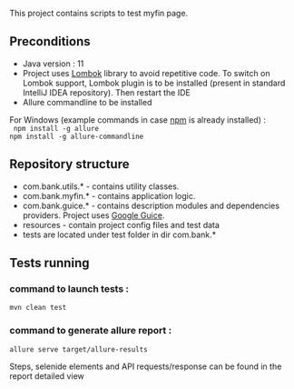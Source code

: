 This project contains scripts to test  myfin page.

## Preconditions
- Java version : 11
- Project uses [Lombok](https://projectlombok.org/) library to avoid repetitive code. To switch on Lombok support, Lombok plugin is to be installed (present in standard IntelliJ IDEA repository). Then restart the IDE 
- Allure commandline to be installed <br> 

For Windows (example commands in case [npm](https://www.npmjs.com/get-npm) is already installed) : <br>
` npm install -g allure`<br>
 `npm install -g allure-commandline`

## Repository structure
- com.bank.utils.* - contains utility classes.
- com.bank.myfin.* - contains application logic.
- com.bank.guice.* - contains description modules and dependencies providers. Project uses [Google Guice](https://github.com/google/guice).
- resources - contain project config files and test data
- tests are located under test folder in dir com.bank.*

## Tests running

### command to launch tests :
`mvn clean test `

### command to generate allure report : 
`allure serve target/allure-results`

Steps, selenide elements and API requests/response can be found in the report detailed view
